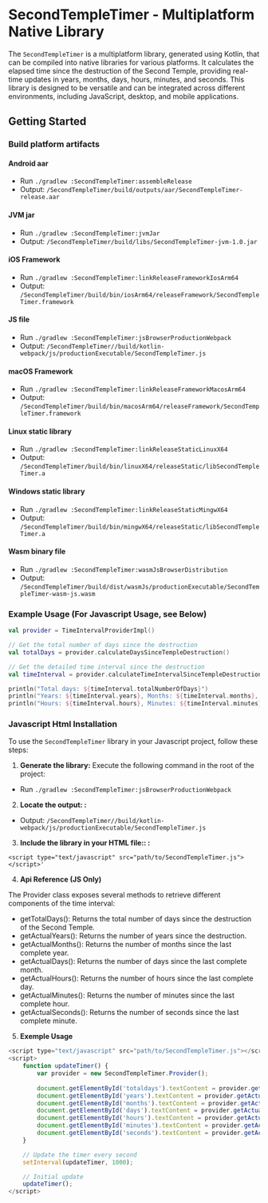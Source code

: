 # SecondTempleTimer - Multiplatform Native Library

The `SecondTempleTimer` is a multiplatform library, generated using Kotlin, that can be compiled into native libraries for various platforms. 
It calculates the elapsed time since the destruction of the Second Temple, providing real-time updates in years, months, days, hours, minutes, and seconds. 
This library is designed to be versatile and can be integrated across different environments, including JavaScript, desktop, and mobile applications.

## Getting Started

### Build platform artifacts

#### Android aar

- Run `./gradlew :SecondTempleTimer:assembleRelease`
- Output: `/SecondTempleTimer/build/outputs/aar/SecondTempleTimer-release.aar`

#### JVM jar

- Run `./gradlew :SecondTempleTimer:jvmJar`
- Output: `/SecondTempleTimer/build/libs/SecondTempleTimer-jvm-1.0.jar`

#### iOS Framework

- Run `./gradlew :SecondTempleTimer:linkReleaseFrameworkIosArm64`
- Output: `/SecondTempleTimer/build/bin/iosArm64/releaseFramework/SecondTempleTimer.framework`

#### JS file

- Run `./gradlew :SecondTempleTimer:jsBrowserProductionWebpack`
- Output: `/SecondTempleTimer//build/kotlin-webpack/js/productionExecutable/SecondTempleTimer.js`

#### macOS Framework

- Run `./gradlew :SecondTempleTimer:linkReleaseFrameworkMacosArm64`
- Output: `/SecondTempleTimer/build/bin/macosArm64/releaseFramework/SecondTempleTimer.framework`

#### Linux static library

- Run `./gradlew :SecondTempleTimer:linkReleaseStaticLinuxX64`
- Output: `/SecondTempleTimer/build/bin/linuxX64/releaseStatic/libSecondTempleTimer.a`

#### Windows static library

- Run `./gradlew :SecondTempleTimer:linkReleaseStaticMingwX64`
- Output: `/SecondTempleTimer/build/bin/mingwX64/releaseStatic/libSecondTempleTimer.a`

#### Wasm binary file

- Run `./gradlew :SecondTempleTimer:wasmJsBrowserDistribution`
- Output: `/SecondTempleTimer/build/dist/wasmJs/productionExecutable/SecondTempleTimer-wasm-js.wasm`


### Example Usage (For Javascript Usage, see Below)

```kotlin
val provider = TimeIntervalProviderImpl()

// Get the total number of days since the destruction
val totalDays = provider.calculateDaysSinceTempleDestruction()

// Get the detailed time interval since the destruction
val timeInterval = provider.calculateTimeIntervalSinceTempleDestruction()

println("Total days: ${timeInterval.totalNumberOfDays}")
println("Years: ${timeInterval.years}, Months: ${timeInterval.months}, Days: ${timeInterval.days}")
println("Hours: ${timeInterval.hours}, Minutes: ${timeInterval.minutes}, Seconds: ${timeInterval.seconds}")
```


### Javascript Html Installation

To use the `SecondTempleTimer` library in your Javascript project, follow these steps:

1. **Generate the library:**
   Execute the following command in the root of the project:

- Run `./gradlew :SecondTempleTimer:jsBrowserProductionWebpack`

2. **Locate the output: :**

- Output: `/SecondTempleTimer//build/kotlin-webpack/js/productionExecutable/SecondTempleTimer.js`

3. **Include the library in your HTML file:: :**

```<script type="text/javascript" src="path/to/SecondTempleTimer.js"></script>'```

4. **Api Reference  (JS Only)**

The Provider class exposes several methods to retrieve different components of the time interval:

* getTotalDays(): Returns the total number of days since the destruction of the Second Temple.
* getActualYears(): Returns the number of years since the destruction.
* getActualMonths(): Returns the number of months since the last complete year.
* getActualDays(): Returns the number of days since the last complete month.
* getActualHours(): Returns the number of hours since the last complete day.
* getActualMinutes(): Returns the number of minutes since the last complete hour.
* getActualSeconds(): Returns the number of seconds since the last complete minute.

5. **Exemple Usage**

```javascript
<script type="text/javascript" src="path/to/SecondTempleTimer.js"></script>
<script>
    function updateTimer() {
        var provider = new SecondTempleTimer.Provider();
        
        document.getElementById('totaldays').textContent = provider.getTotalDays();
        document.getElementById('years').textContent = provider.getActualYears();
        document.getElementById('months').textContent = provider.getActualMonths();
        document.getElementById('days').textContent = provider.getActualDays();
        document.getElementById('hours').textContent = provider.getActualHours();
        document.getElementById('minutes').textContent = provider.getActualMinutes();
        document.getElementById('seconds').textContent = provider.getActualSeconds();
    }

    // Update the timer every second
    setInterval(updateTimer, 1000);

    // Initial update
    updateTimer();
</script>
```

